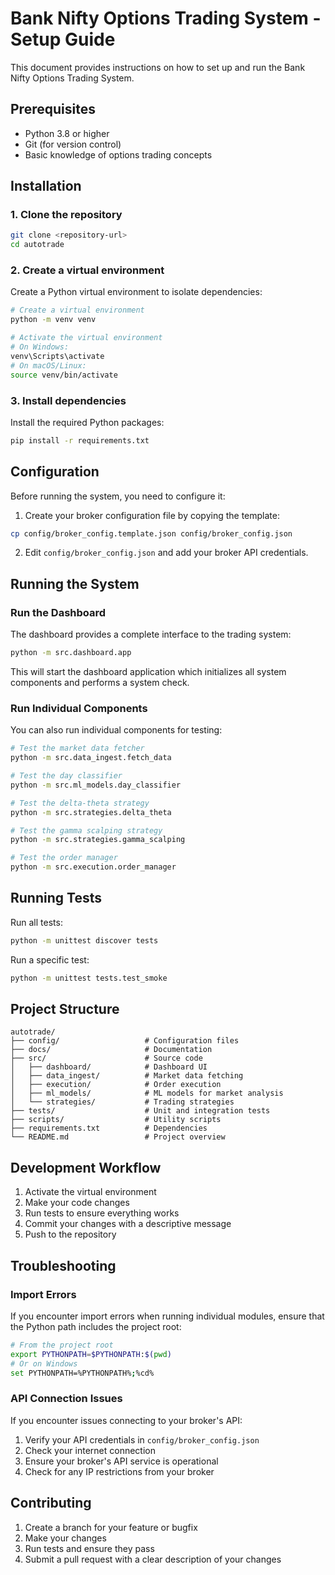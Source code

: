 # Bank Nifty Options Trading System - Setup Guide

This document provides instructions on how to set up and run the Bank Nifty Options Trading System.

## Prerequisites

- Python 3.8 or higher
- Git (for version control)
- Basic knowledge of options trading concepts

## Installation

### 1. Clone the repository

```bash
git clone <repository-url>
cd autotrade
```

### 2. Create a virtual environment

Create a Python virtual environment to isolate dependencies:

```bash
# Create a virtual environment
python -m venv venv

# Activate the virtual environment
# On Windows:
venv\Scripts\activate
# On macOS/Linux:
source venv/bin/activate
```

### 3. Install dependencies

Install the required Python packages:

```bash
pip install -r requirements.txt
```

## Configuration

Before running the system, you need to configure it:

1. Create your broker configuration file by copying the template:

```bash
cp config/broker_config.template.json config/broker_config.json
```

2. Edit `config/broker_config.json` and add your broker API credentials.

## Running the System

### Run the Dashboard

The dashboard provides a complete interface to the trading system:

```bash
python -m src.dashboard.app
```

This will start the dashboard application which initializes all system components and performs a system check.

### Run Individual Components

You can also run individual components for testing:

```bash
# Test the market data fetcher
python -m src.data_ingest.fetch_data

# Test the day classifier
python -m src.ml_models.day_classifier

# Test the delta-theta strategy
python -m src.strategies.delta_theta

# Test the gamma scalping strategy
python -m src.strategies.gamma_scalping

# Test the order manager
python -m src.execution.order_manager
```

## Running Tests

Run all tests:

```bash
python -m unittest discover tests
```

Run a specific test:

```bash
python -m unittest tests.test_smoke
```

## Project Structure

```
autotrade/
├── config/                   # Configuration files
├── docs/                     # Documentation
├── src/                      # Source code
│   ├── dashboard/            # Dashboard UI
│   ├── data_ingest/          # Market data fetching
│   ├── execution/            # Order execution
│   ├── ml_models/            # ML models for market analysis
│   └── strategies/           # Trading strategies
├── tests/                    # Unit and integration tests
├── scripts/                  # Utility scripts
├── requirements.txt          # Dependencies
└── README.md                 # Project overview
```

## Development Workflow

1. Activate the virtual environment
2. Make your code changes
3. Run tests to ensure everything works
4. Commit your changes with a descriptive message
5. Push to the repository

## Troubleshooting

### Import Errors

If you encounter import errors when running individual modules, ensure that the Python path includes the project root:

```bash
# From the project root
export PYTHONPATH=$PYTHONPATH:$(pwd)
# Or on Windows
set PYTHONPATH=%PYTHONPATH%;%cd%
```

### API Connection Issues

If you encounter issues connecting to your broker's API:

1. Verify your API credentials in `config/broker_config.json`
2. Check your internet connection
3. Ensure your broker's API service is operational
4. Check for any IP restrictions from your broker

## Contributing

1. Create a branch for your feature or bugfix
2. Make your changes
3. Run tests and ensure they pass
4. Submit a pull request with a clear description of your changes
